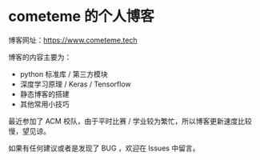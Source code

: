# cometeme 的个人博客

博客网址：<https://www.cometeme.tech>

博客的内容主要为：

-   python 标准库 / 第三方模块
-   深度学习原理 / Keras / Tensorflow
-   静态博客的搭建
-   其他常用小技巧

最近参加了 ACM 校队，由于平时比赛 / 学业较为繁忙，所以博客更新速度比较慢，望见谅。

如果有任何建议或者是发现了 BUG ，欢迎在 Issues 中留言。
